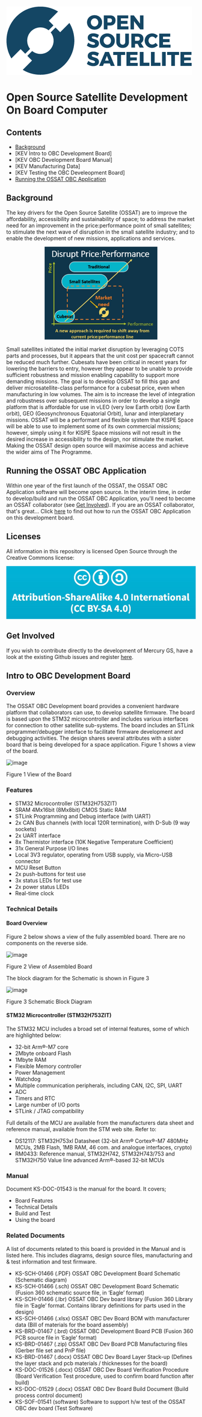 ![](gui_assets/OSSAT-LOGO-BLUE.png)
# Open Source Satellite Development On Board Computer

## Contents
- [Background](#background)
- [KEV Intro to OBC Development Board]
- [KEV OBC Development Board Manual]
- [KEV Manufacturing Data]
- [KEV Testing the OBC Develeopment Board]
- [Running the OSSAT OBC Application](#running-the-ossat-obc-application)

## Background
The key drivers for the Open Source Satellite (OSSAT) are to improve the affordability, accessibility and
sustainability of space; to address the market need for an improvement in the
price:performance point of small satellites; to stimulate the next wave of disruption
in the small satellite industry; and to enable the development of new missions,
applications and services.
<p style="text-align: center;">
<img src="https://github.com/Open-Source-Satellite/OSSAT_OBC_Dev_Board/blob/main/gui_assets/OSSAT_History.jpg?raw=true" alt="OSSAT History"/ width="300">
</p>
Small satellites initiated the initial market
disruption by leveraging COTS parts and
processes, but it appears that the unit cost
per spacecraft cannot be reduced much
further.  
Cubesats have been critical in recent years for
lowering the barriers to entry, however they
appear to be unable to provide sufficient
robustness and mission enabling capability to
support more demanding missions.  
The goal is to develop OSSAT to fill this gap and deliver microsatellite-class
performance for a cubesat price, even when manufacturing in low volumes. The
aim is to increase the level of integration and robustness over subsequent missions
in order to develop a single platform that is affordable for use in vLEO (very low
Earth orbit) (low Earth orbit), GEO (Geosynchronous Equatorial Orbit), lunar and
interplanetary missions.  
OSSAT will be a performant and flexible
system that KISPE Space will be able to use to implement some of its own
commercial missions; however, simply using it for KISPE Space missions will not
result in the desired increase in accessibility to the design, nor stimulate the
market.  
Making the OSSAT design open source will maximise access and achieve the wider aims of The
Programme.  

## Running the OSSAT OBC Application
Within one year of the first launch of the OSSAT, the OSSAT OBC Application software will become open source. In the interim time, in order to develop/build and run the OSSAT OBC Application, you'll need to become an OSSAT collaborator (see [Get Involved](#get-involved])).
If you are an OSSAT collaborator, that's great... Click [here](/OBC_CODE_README.md) to find out how to run the OSSAT OBC Application on this development board.

## Licenses
All information in this repository is licensed Open Source through the Creative Commons license:

![](gui_assets/CC-BY-SA.jpg)

## Get Involved
If you wish to contribute directly to the development of Mercury GS, have a look at the existing Github issues and register [here](https://www.opensourcesatellite.org/register/).

## Intro to OBC Development Board
### Overview
The OSSAT OBC Development board provides a convenient hardware platform that collaborators can use, to develop satellite firmware.
The board is based upon the STM32 microcontroller and includes various interfaces for connection to other satellite sub-systems. 
The board includes an STLink programmer/debugger interface to facilitate firmware development and debugging activities.
The design shares several attributes with a sister board that is being developed for a space application.
Figure 1 shows a view of the board.

![image](https://user-images.githubusercontent.com/111048316/216616583-057bedc1-52d7-4567-b377-4d88b519655f.png)

Figure 1  View of the Board





### Features
- STM32 Microcontroller (STM32H753ZIT)
- SRAM 4Mx16bit (8Mx8bit) CMOS Static RAM
- STLink Programming and Debug interface (with UART)
- 2x CAN Bus channels (with local 120R termination), with D-Sub (9 way sockets)
- 2x UART interface
- 8x Thermistor interface (10K Negative Temperature Coefficient)
- 31x General Purpose I/O lines
- Local 3V3 regulator, operating from USB supply, via Micro-USB connector
- MCU Reset Button
- 2x push-buttons for test use
- 3x status LEDs for test use
- 2x power status LEDs
- Real-time clock

### Technical Details
#### Board Overview
Figure 2 below shows a view of the fully assembled board. There are no components on the reverse side.

![image](https://user-images.githubusercontent.com/111048316/216617689-4c41ee5b-1571-40e6-a27d-4a0dc18d36d7.png)

Figure 2  View of Assembled Board


The block diagram for the Schematic is shown in Figure 3

![image](https://user-images.githubusercontent.com/111048316/216617843-7995490b-6f9a-41d4-85e5-43f7f01a4bd4.png)

Figure 3  Schematic Block Diagram


#### STM32 Microcontroller (STM32H753ZIT)
The STM32 MCU includes a broad set of internal features, some of which are highlighted below:
- 32-bit Arm®-M7 core
- 2Mbyte onboard Flash
- 1Mbyte RAM
- Flexible Memory controller
- Power Management
- Watchdog
- Multiple communication peripherals, including CAN, I2C, SPI, UART
- ADC
- Timers and RTC
- Large number of I/O ports
- STLink / JTAG compatibility

Full details of the MCU are available from the manufacturers data sheet and reference manual, available from the STM web site. Refer to:
- DS12117: STM32H753xl Datasheet (32-bit Arm® Cortex®-M7 480MHz MCUs, 2MB Flash, 1MB RAM, 46 com. and analogue interfaces, crypto)
- RM0433: Reference manual, STM32H742, STM32H743/753 and STM32H750 Value line advanced Arm®-based 32-bit MCUs

### Manual
Document KS-DOC-01543 is the manual for the board. It covers;
- Board Features
- Technical Details
- Build and Test
- Using the board

### Related Documents
A list of documents related to this board is provided in the Manual and is listed here. This includes diagrams, design source files, manufacturing and & test information and test firmware.
- KS-SCH-01466 (.PDF) OSSAT OBC Development Board Schematic (Schematic diagram)
- KS-SCH-01466 (.sch) OSSAT OBC Development Board Schematic (Fusion 360 schematic source file, in ‘Eagle’ format)
- KS-SCH-01466 (.lbr) OSSAT OBC Dev board library (Fusion 360 Library file in ‘Eagle’ format. Contains library definitions for parts used in the design)
- KS-SCH-01466 (.xlsx) OSSAT OBC Dev Board BOM with manufacturer data (Bill of materials for the board assembly)
- KS-BRD-01467 (.brd) OSSAT OBC Development Board PCB (Fusion 360 PCB source file in ‘Eagle’ format)
- KS-BRD-01467 (.zip) OSSAT OBC Dev Board PCB Manufacturing files	(Gerber file set and PnP file)
- KS-BRD-01467 (.docx) OSSAT OBC Dev Board Layer Stack-up (Defines the layer stack and pcb materials / thicknesses for the board)
- KS-DOC-01526 (.docx) OSSAT OBC Dev Board Verification Procedure	(Board Verification Test procedure, used to confirm board function after build)
- KS-DOC-01529 (.docx) OSSAT OBC Dev Board Build Document (Build process control document)
- KS-SOF-01541 (software) Software to support h/w test of the OSSAT OBC dev board	(Test Software)
